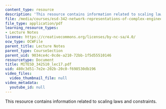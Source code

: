 ```yaml
---
content_type: resource
description: 'This resource contains information related to scaling laws and constraints. '
file: /media/courses/esd-342-network-representations-of-complex-engineering-systems-spring-2010/480c3d517e2e202b20c0f698530db196_MITESD_342S10_lec17.pdf
file_type: application/pdf
learning_resource_types:
- Lecture Notes
license: https://creativecommons.org/licenses/by-nc-sa/4.0/
ocw_type: OCWFile
parent_title: Lecture Notes
parent_type: CourseSection
parent_uid: 9034ce4c-0cde-a210-72bb-1f5d55510146
resourcetype: Document
title: MITESD_342S10_lec17.pdf
uid: 480c3d51-7e2e-202b-20c0-f698530db196
video_files:
  video_thumbnail_file: null
video_metadata:
  youtube_id: null
---
```

This resource contains information related to scaling laws and constraints. 